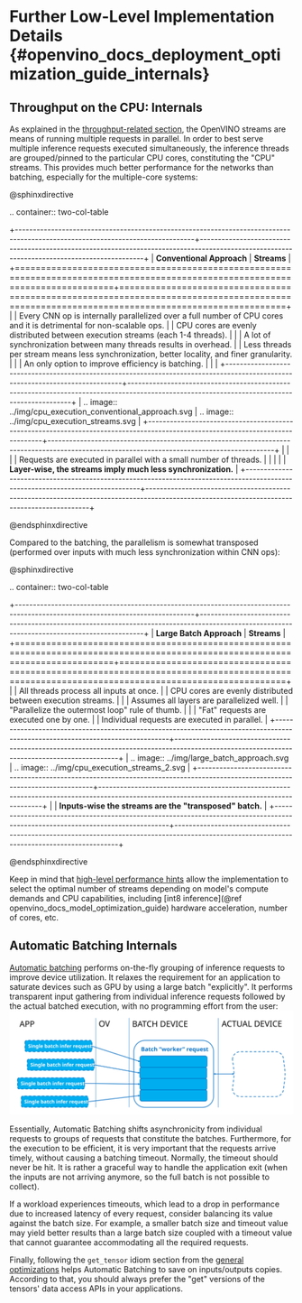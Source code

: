 # Further Low-Level Implementation Details {#openvino_docs_deployment_optimization_guide_internals}
## Throughput on the CPU: Internals
As explained in the [throughput-related section](./dldt_deployment_optimization_tput.md), the OpenVINO streams are means of running multiple requests in parallel.
In order to best serve multiple inference requests executed simultaneously, the inference threads are grouped/pinned to the particular CPU cores, constituting the "CPU" streams.
This provides much better performance for the networks than batching, especially for the multiple-core systems:

@sphinxdirective

.. container:: two-col-table

   +-------------------------------------------------------------------------------------------------------------------------------+--------------------------------------------------------------------------------------------------------------------------------------------+
   | **Conventional Approach**                                                                                                     | **Streams**                                                                                                                                |
   +===============================================================================================================================+============================================================================================================================================+
   | | Every CNN op is internally parallelized over a full number of CPU cores and it is detrimental for non-scalable ops.         | | CPU cores are evenly distributed between execution streams (each 1-4 threads).                                                           |
   | | A lot of synchronization between many threads results in overhead.                                                          | | Less threads per stream means less synchronization, better locality, and finer granularity.                                              |
   | | An only option to improve efficiency is batching.                                                                           | |                                                                                                                                          |
   +-------------------------------------------------------------------------------------------------------------------------------+--------------------------------------------------------------------------------------------------------------------------------------------+
   | .. image:: ../img/cpu_execution_conventional_approach.svg                                                                     | .. image:: ../img/cpu_execution_streams.svg                                                                                                |
   +-------------------------------------------------------------------------------------------------------------------------------+--------------------------------------------------------------------------------------------------------------------------------------------+
   | |                                                                                                                             | | Requests are executed in parallel with a small number of threads.                                                                        |
   | |                                                                                                                             | | **Layer-wise, the streams imply much less synchronization.**                                                                             |
   +-------------------------------------------------------------------------------------------------------------------------------+--------------------------------------------------------------------------------------------------------------------------------------------+


@endsphinxdirective


Compared to the batching, the parallelism is somewhat transposed (performed over inputs with much less synchronization within CNN ops):

@sphinxdirective

.. container:: two-col-table

   +-------------------------------------------------------------------------------------------------------------------------------+--------------------------------------------------------------------------------------------------------------------------------------------+
   | **Large Batch Approach**                                                                                                      | **Streams**                                                                                                                                |
   +===============================================================================================================================+============================================================================================================================================+
   | | All threads process all inputs at once.                                                                                     | | CPU cores are evenly distributed between execution streams.                                                                              |
   | | Assumes all layers are parallelized well.                                                                                   | | "Parallelize the outermost loop" rule of thumb.                                                                                          |
   | | "Fat" requests are executed one by one.                                                                                     | | Individual requests are executed in parallel.                                                                                            |
   +-------------------------------------------------------------------------------------------------------------------------------+--------------------------------------------------------------------------------------------------------------------------------------------+
   | .. image:: ../img/large_batch_approach.svg                                                                                    | .. image:: ../img/cpu_execution_streams_2.svg                                                                                              |
   +-------------------------------------------------------------------------------------------------------------------------------+--------------------------------------------------------------------------------------------------------------------------------------------+
   |                                                                                                                               | **Inputs-wise the streams are the "transposed" batch.**                                                                                    |
   +-------------------------------------------------------------------------------------------------------------------------------+--------------------------------------------------------------------------------------------------------------------------------------------+

@endsphinxdirective


Keep in mind that [high-level performance hints](../OV_Runtime_UG/performance_hints.md) allow the implementation to select the optimal number of streams depending on model's compute demands and CPU capabilities, including [int8 inference](@ref openvino_docs_model_optimization_guide) hardware acceleration, number of cores, etc.

## Automatic Batching Internals
[Automatic batching](../OV_Runtime_UG/automatic_batching.md) performs on-the-fly grouping of inference requests to improve device utilization. 
It relaxes the requirement for an application to saturate devices such as GPU by using a large batch "explicitly". It performs transparent input gathering from individual inference requests followed by the actual batched execution, with no programming effort from the user:
![](../img/batch_device.svg)

Essentially, Automatic Batching shifts asynchronicity from individual requests to groups of requests that constitute the batches. Furthermore, for the execution to be efficient, it is very important that the requests arrive timely, without causing a batching timeout. 
Normally, the timeout should never be hit. It is rather a graceful way to handle the application exit (when the inputs are not arriving anymore, so the full batch is not possible to collect).

If a workload experiences timeouts, which lead to a drop in performance due to increased latency of every request, consider balancing its value against the batch size. For example, a smaller batch size and timeout value may yield better results than a large batch size coupled with a timeout value that cannot guarantee accommodating all the required requests.

Finally, following the `get_tensor` idiom section from the [general optimizations](./dldt_deployment_optimization_common.md) helps Automatic Batching to save on inputs/outputs copies. According to that, you should always prefer the "get" versions of the tensors' data access APIs in your applications. 
